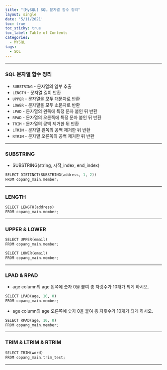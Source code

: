 ```yaml
---
title: "[MySQL] SQL 문자열 함수 정리"
layout: single
date: '5/11/2021'
toc: true
toc_sticky: true
toc_label: Table of Contents
categories:
  - MYSQL
tags:
  - SQL
---
```


---
### SQL 문자열 함수 정리
* `SUBSTRING` - 문자열의 일부 추출
* `LENGTH` - 문자열 길이 반환
* `UPPER` - 문자열을 모두 대문자로 반환
* `LOWER` - 문자열을 모두 소문자로 반환
* `LPAD` - 문자열의 왼쪽에 특정 문자 붙인 뒤 반환
* `RPAD` - 문자열의 오른쪽에 특정 문자 붙인 뒤 반환
* `TRIM` - 문자열의 공백 제거한 뒤 반환
* `LTRIM` - 문자열 왼쪽의 공백 제거한 뒤 반환
* `RTRIM` - 문자열 오른쪽의 공백 제거한 뒤 반환

---

### SUBSTRING
* SUBSTRING(string, 시작_index, end_index)

```python
SELECT DISTINCT(SUBSTRING(address, 1, 2))
FROM copang_main.member;
```
---

### LENGTH

```python
SELECT LENGTH(address)
FROM copang_main.member;
```
---

### UPPER & LOWER

```python
SELECT UPPER(email)
FROM copang_main.member;

SELECT LOWER(email)
FROM copang_main.member;
```
---

### LPAD & RPAD
* age column의 age 왼쪽에 숫자 0을 붙여 총 자릿수가 10개가 되게 하시오.

```python
SELECT LPAD(age, 10, 0)
FROM copang_main.member;
```

* age column의 age 오른쪽에 숫자 0을 붙여 총 자릿수가 10개가 되게 하시오.

```python
SELECT RPAD(age, 10, 0)
FROM copang_main.member;
```
---

### TRIM & LTRIM & RTRIM

```python
SELECT TRIM(word)
FROM copang_main.trim_test;
```
---
